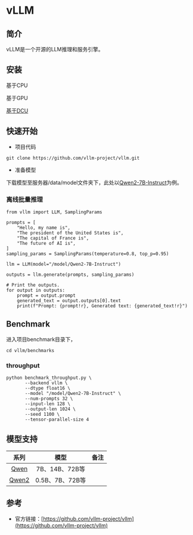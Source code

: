 # vLLM

## 简介

vLLM是一个开源的LLM推理和服务引擎。

## 安装

基于CPU

基于GPU

[基于DCU](./install_dcu.md)

## 快速开始

- 项目代码

```
git clone https://github.com/vllm-project/vllm.git
```

- 准备模型

下载模型至服务器/data/model文件夹下，此处以[Qwen2-7B-Instruct](https://www.modelscope.cn/models/qwen/Qwen2-7B-Instruct)为例。

### 离线批量推理

```
from vllm import LLM, SamplingParams

prompts = [
    "Hello, my name is",
    "The president of the United States is",
    "The capital of France is",
    "The future of AI is",
]
sampling_params = SamplingParams(temperature=0.8, top_p=0.95)

llm = LLM(model="/model/Qwen2-7B-Instruct")

outputs = llm.generate(prompts, sampling_params)

# Print the outputs.
for output in outputs:
    prompt = output.prompt
    generated_text = output.outputs[0].text
    print(f"Prompt: {prompt!r}, Generated text: {generated_text!r}")
```

## Benchmark

进入项目benchmark目录下，

```
cd vllm/benchmarks
```

### throughput

```
python benchmark_throughput.py \
       --backend vllm \
       --dtype float16 \
       --model "/model/Qwen2-7B-Instruct" \
       --num-prompts 32 \
       --input-len 128 \
       --output-len 1024 \
       --seed 1100 \
       --tensor-parallel-size 4
```

## 模型支持

|                             系列                             |      模型       | 备注 |
| :----------------------------------------------------------: | :-------------: | :--: |
| [Qwen](https://www.modelscope.cn/organization/qwen?tab=model) | 7B、14B、72B等  |      |
| [Qwen2](https://www.modelscope.cn/organization/qwen?tab=model) | 0.5B、7B、72B等 |      |

## 参考

- 官方链接：[https://github.com/vllm-project/vllm](https://github.com/vllm-project/vllm)